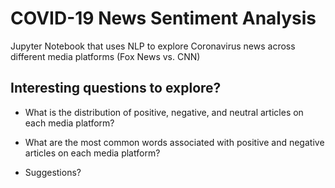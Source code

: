 # COVID-19 News Sentiment Analysis
Jupyter Notebook that uses NLP to explore Coronavirus news across different media platforms (Fox News vs. CNN)

## Interesting questions to explore?

* What is the distribution of positive, negative, and neutral articles on each media platform?

* What are the most common words associated with positive and negative articles on each media platform?

* Suggestions?
